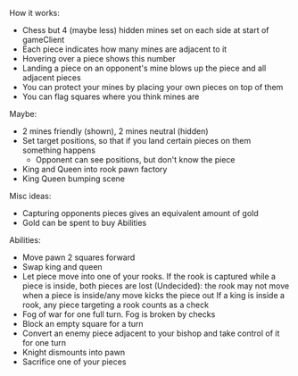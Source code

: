 How it works:  
- Chess but 4 (maybe less) hidden mines set on each side at start of gameClient
- Each piece indicates how many mines are adjacent to it
- Hovering over a piece shows this number
- Landing a piece on an opponent's mine blows up the piece and all adjacent pieces
- You can protect your mines by placing your own pieces on top of them
- You can flag squares where you think mines are

Maybe:
- 2 mines friendly (shown), 2 mines neutral (hidden)
- Set target positions, so that if you land certain pieces on them something happens
    - Opponent can see positions, but don't know the piece
- King and Queen into rook pawn factory
- King Queen bumping scene

Misc ideas:  
- Capturing opponents pieces gives an equivalent amount of gold
- Gold can be spent to buy Abilities

Abilities:  
- Move pawn 2 squares forward
- Swap king and queen
- Let piece move into one of your rooks.
If the rook is captured while a piece is inside, both pieces are lost
(Undecided): the rook may not move when a piece is inside/any move kicks the piece out
If a king is inside a rook, any piece targeting a rook counts as a check
- Fog of war for one full turn. Fog is broken by checks
- Block an empty square for a turn
- Convert an enemy piece adjacent to your bishop and take control of it for one turn
- Knight dismounts into pawn
- Sacrifice one of your pieces

